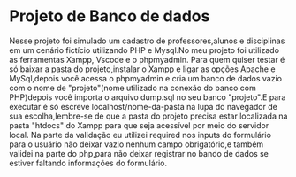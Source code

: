 # Projeto de Banco de dados

Nesse projeto foi simulado um cadastro de professores,alunos e disciplinas em um cenário fictício utilizando PHP e Mysql.No meu projeto foi utilizado as ferramentas Xampp, Vscode e o phpmyadmin. 
Para quem quiser testar é só baixar a pasta do projeto,instalar o Xampp e ligar as opções Apache e MySql,depois você acessa o phpmyadmin e cria um banco de dados vazio com o nome de "projeto"(nome utilizado na conexão 
do banco com PHP)depois você importa o arquivo dump.sql no seu banco "projeto".E para executar é só escreve localhost/nome-da-pasta na lupa do navegador de sua escolha,lembre-se de que a pasta 
do projeto precisa estar localizada na pasta "htdocs" do Xampp para que seja acessível por meio do servidor local.
Na parte da validação eu utilizei required nos inputs do formulário para o usuário não deixar vazio nenhum campo obrigatório,e também validei na parte do php,para não deixar registrar no bando de dados se estiver faltando informações do formulário.
